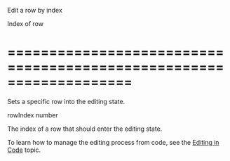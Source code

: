 <!--**
/*-------------------------------------------
    Auto-generated file. Do not modify.
-------------------------------------------

**-->
<!--d-->
Edit a row by index
<!--/d-->
<!--p1d-->Index of row<!--/p1d-->
===================================================================
===================================================================

<!--shortDescription-->
Sets a specific row into the editing state.
<!--/shortDescription-->

<!--paramName1-->rowIndex<!--/paramName1-->
<!--paramType1-->number<!--/paramType1-->
<!--paramDescription1-->
The index of a row that should enter the editing state.
<!--/paramDescription1-->

<!--fullDescription-->
To learn how to manage the editing process from code, see the [Editing in Code](/Documentation/Guide/UI_Widgets/Data_Grid/Data_Editing/#Editing_in_Code) topic.
<!--/fullDescription-->